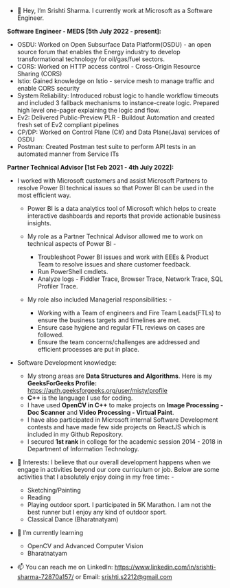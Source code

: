 - 👋 Hey, I’m Srishti Sharma. I currently work at Microsoft as a Software Engineer.

**Software Engineer - MEDS [5th July 2022 - present]:**
- OSDU: Worked on Open Subsurface Data Platform(OSDU) - an open source forum that enables the Energy industry to develop transformational technology for oil/gas/fuel sectors.
- CORS: Worked on HTTP access control - Cross-Origin Resource Sharing (CORS)
- Istio: Gained knowledge on Istio - service mesh to manage traffic and enable CORS security
- System Reliability: Introduced robust logic to handle workflow timeouts and included 3 fallback mechanisms to instance-create logic. Prepared high level one-pager explaining the logic and flow.
- Ev2: Delivered Public-Preview PLR - Buildout Automation and created fresh set of Ev2 compliant pipelines
- CP/DP: Worked on Control Plane (C#) and Data Plane(Java) services of OSDU
- Postman: Created Postman test suite to perform API tests in an automated manner from Service ITs

**Partner Technical Advisor [1st Feb 2021 - 4th July 2022]:**
- I worked with Microsoft customers and assist Microsoft Partners to resolve Power BI technical issues so that Power BI can be used in the most efficient way. 
    - Power BI is a data analytics tool of Microsoft which helps to create interactive dashboards and reports that provide actionable business insights.
    - My role as a Partner Technical Advisor allowed me to work on technical aspects of Power BI - 
        - Troubleshoot Power BI issues and work with EEEs & Product Team to resolve issues and share customer feedback.
        - Run PowerShell cmdlets.
        - Analyze logs - Fiddler Trace, Browser Trace, Network Trace, SQL Profiler Trace.
        
     - My role also included Managerial responsibilities: -
        - Working with a Team of engineers and Fire Team Leads(FTLs) to ensure the business targets and timelines are met.
        - Ensure case hygiene and regular FTL reviews on cases are followed.
        - Ensure the team concerns/challenges are addressed and efficient processes are put in place.
  
- Software Development knowledge: 
  - My strong areas are **Data Structures and Algorithms**. Here is my **GeeksForGeeks Profile:** https://auth.geeksforgeeks.org/user/misty/profile
  - **C++** is the language I use for coding.
  - I have used **OpenCV in C++** to make projects on **Image Processing - Doc Scanner** and **Video Processing - Virtual Paint**.
  - I have also participated in Microsoft internal Software Development contests and have made few side projects on ReactJS which is included in my Github Repository.
  - I secured **1st rank** in college for the academic session 2014 - 2018 in Department of Information Technology.
  
- 👀 Interests:
    I believe that our overall development happens when we engage in activities beyond our core curriculum or job. Below are some activities that I absolutely enjoy doing in my free time: -
    - Sketching/Painting
    - Reading
    - Playing outdoor sport. I participated in 5K Marathon. I am not the best runner but I enjoy any kind of outdoor sport.
    - Classical Dance (Bharatnatyam)
      
- 🌱 I’m currently learning
    - OpenCV and Advanced Computer Vision
    - Bharatnatyam

- 📫 You can reach me on LinkedIn: https://www.linkedin.com/in/srishti-sharma-72870a157/ or Email: srishti.s2212@gmail.com

<!---
srishti-s2212/srishti-s2212 is a ✨ special ✨ repository because its `README.md` (this file) appears on your GitHub profile.
You can click the Preview link to take a look at your changes.
--->
